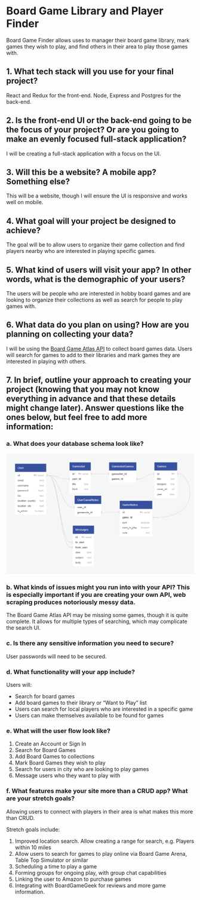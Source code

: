 # Board Game Library and Player Finder

Board Game Finder allows uses to manager their board game library, mark games they wish to play, and find others in their area to play those games with.


## 1. What tech stack will you use for your final project?

React and Redux for the front-end. Node, Express and Postgres for the back-end.

## 2. Is the front-end UI or the back-end going to be the focus of your project? Or are you going to make an evenly focused full-stack application?

I will be creating a full-stack application with a focus on the UI.

## 3. Will this be a website? A mobile app? Something else?

This will be a website, though I will ensure the UI is responsive and works well on mobile.

## 4. What goal will your project be designed to achieve?

The goal will be to allow users to organize their game collection and find players nearby who are interested in playing specific games.

## 5. What kind of users will visit your app? In other words, what is the demographic of your users?

The users will be people who are interested in hobby board games and are looking to organize their collections as well as search for people to play games with.

## 6. What data do you plan on using? How are you planning on collecting your data?

I will be using the [Board Game Atlas API](https://api.boardgameatlas.com/api/docs) to collect board games data. Users will search for games to add to their libraries and mark games they are interested in playing with others.

## 7. In brief, outline your approach to creating your project (knowing that you may not know everything in advance and that these details might change later). Answer questions like the ones below, but feel free to add more information:

### a. What does your database schema look like?

![Database Schema Diagram](board-game-finder-diagram.png)

<!-- via [quickdatabasediagrams.com](quickdatabasediagrams.com) -->

### b. What kinds of issues might you run into with your API? This is especially important if you are creating your own API, web scraping produces notoriously messy data.

The Board Game Atlas API may be missing some games, though it is quite complete. It allows for multiple types of searching, which may complicate the search UI.

### c. Is there any sensitive information you need to secure?

User passwords will need to be secured.

### d. What functionality will your app include?

Users will:
- Search for board games
- Add board games to their library or “Want to Play” list
- Users can search for local players who are interested in a specific game
- Users can make themselves available to be found for games

### e. What will the user flow look like?

1. Create an Account or Sign In
2. Search for Board Games
3. Add Board Games to collections
4. Mark Board Games they wish to play
5. Search for users in city who are looking to play games
6. Message users who they want to play with

### f. What features make your site more than a CRUD app? What are your stretch goals?

Allowing users to connect with players in their area is what makes this more than CRUD.

Stretch goals include:

1. Improved location search. Allow creating a range for search, e.g. Players within 10 miles
2. Allow users to search for games to play online via Board Game Arena, Table Top Simulator or similar
3. Scheduling a time to play a game
4. Forming groups for ongoing play, with group chat capabilities
5. Linking the user to Amazon to purchase games
6. Integrating with BoardGameGeek for reviews and more game information.
